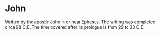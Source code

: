 # John

Written by the apostle John in or near Ephesus. The writing was completed circa 98 C.E. The time covered after its prologue is from 29 to 33 C.E.

